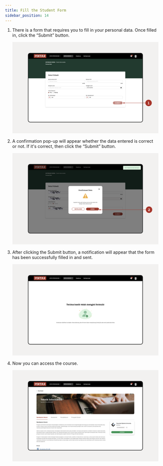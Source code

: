 ```yaml
---
title: Fill the Student Form​
sidebar_position: 14
---
```

1. There is a form that requires you to fill in your personal data. Once filled in, click the “Submit” button.

   ![](/img/form-1.png)
2. A confirmation pop-up will appear whether the data entered is correct or not. If it's correct, then click the “Submit” button.

   ![](/img/form-2.png)
3. After clicking the Submit button, a notification will appear that the form has been successfully filled in and sent.

   ![](/img/form-3.png)
4. Now you can access the course.

   ![](/img/form-4.png)
